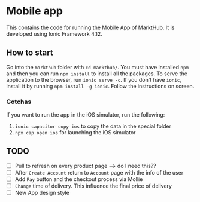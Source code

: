 # Mobile app

This contains the code for running the Mobile App of MarktHub. It is developed using Ionic Framework 4.12.

## How to start

Go into the `markthub` folder with `cd markthub/`.
You must have installed `npm` and then you can run `npm install` to install all the packages. To serve the application to the browser, run `ionic serve -c`. If you don't have `ionic`, install it by running `npm install -g ionic`. Follow the instructions on screen.

### Gotchas

If you want to run the app in the iOS simulator, run the following:

1. `ionic capacitor copy ios` to copy the data in the special folder
2. `npx cap open ios` for launching the iOS simulator

## TODO

- [ ] Pull to refresh on every product page --> do I need this??
- [ ] After `Create Account` return to `Account` page with the info of the user
- [ ] Add `Pay` button and the checkout process via Mollie
- [ ] `Change` time of delivery. This influence the final price of delivery
- [ ] New App design style
